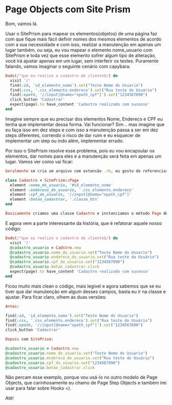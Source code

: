 # Page Objects com Site Prism

Bom, vamos lá.

Usar o SitePrism para mapear os elementos(objetos) de uma página faz com que fique mais fácil definir nomes dos mesmos elementos de acordo com a sua necessidade e com isso, realizar a manutenção em apenas um lugar também, ou seja, eu vou mapear o elemento nome_usuario com SitePrism e toda vez que esse elemento sofrer algum tipo de alteração, você irá ajustar apenas em um lugar, sem interferir os testes. Puramente falando, vamos imaginar o seguinte cenário com capybara:

```ruby
Dado(/^que eu realizo o cadastro de cliente$/) do
  visit '/'
  find(:id, 'id_elemento_nome').set("Teste Nome do Usuario")
  find(:css, '.css_elemento.endereco').set("Rua teste do Usuário")
  find(:xpath, '//input[@name="xpath_cpf"]').set("1234567890")
  click_button 'Cadastrar'
  expect(page).to have_content 'Cadastro realizado com sucesso'
end
```
Imagine sempre que eu precisar dos elementos Nome, Endereco e CPF eu tenha que implementar dessa forma. Vai funcionar? Sim .. mas imagine que eu faça isso em dez steps e com isso a manutenção passa a ser em dez steps diferentes, correndo o risco de dar ruim e eu esquecer de implementar um step ou indo além, implementar errado.

Por isso o SitePrism resolve esse problema, pois eu vou encapsular os elementos, dar nomes para eles e a manutenção será feita em apenas um lugar. Vamos ver como vai ficar:

```ruby
Geralmente se cria um arquivo com extensão .rb, eu gosto de referenciar usando mais ou menos assim: 'cadastro-page.rb'

class Cadastro < SitePrism::Page
  element :nome_do_usuario, '#id_elemento_nome'
  element :endereco_do_usuario, '.css_elemento.endereco'
  element :cpf_do_usuario, '//input[@name="xpath_cpf"]'
  element :botao_cadastrar, '.classe_btn'
end

Basicamente criamos uma classe Cadastro e instanciamos o método Page do SitePrism. Para se aprofundar um pouco mais acesse o [github](https://github.com/natritmeyer/site_prism) do SitePrism.
```

E agora vem a parte interessante da história, que é refatorar aquele nosso código:

```ruby
Dado(/^que eu realizo o cadastro de cliente$/) do
  visit '/'
  @cadastro_usuario = Cadstro.new
  @cadastro_usuario.nome_do_usuario.set("Teste Nome do Usuario")
  @cadastro_usuario.endereco_do_usuario.set("Rua teste do Usuário")
  @cadastro_usuario.cpf_do_usuario.set("1234567890")
  @cadastro_usuario.botao_cadastrar.click
  expect(page).to have_content 'Cadastro realizado com sucesso'
end
```
Ficou muito mais clean o código, mais legível e agora sabemos que se eu tiver que dar manutenção em algum desses campos, basta eu ir na classe e ajustar. Para ficar claro, olhem as duas versões:

```ruby
Antes:

find(:id, 'id_elemento_nome').set("Teste Nome do Usuario")
find(:css, '.css_elemento.endereco').set("Rua teste do Usuário")
find(:xpath, '//input[@name="xpath_cpf"]').set("1234567890")
click_button 'Cadastrar'

Depois com SitePrism:

@cadastro_usuario = Cadastro.new
@cadastro_usuario.nome_do_usuario.set("Teste Nome do Usuario")
@cadastro_usuario.endereco_do_usuario.set("Rua teste do Usuário")
@cadastro_usuario.cpf_do_usuario.set("1234567890")
@cadastro_usuario.botao_cadastrar.click
```

Não percam esse exemplo, porque vou usá-lo no outro modelo de Page Objects, que carinhosamente eu chamo de Page Step Objects e também irei usar para falar sobre Hooks =).

Até!
